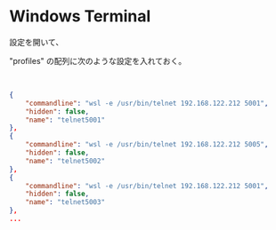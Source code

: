 # Windows Terminal

設定を開いて、

"profiles" の配列に次のような設定を入れておく。

<br>

```json
{
    "commandline": "wsl -e /usr/bin/telnet 192.168.122.212 5001",
    "hidden": false,
    "name": "telnet5001"
},
{
    "commandline": "wsl -e /usr/bin/telnet 192.168.122.212 5005",
    "hidden": false,
    "name": "telnet5002"
},
{
    "commandline": "wsl -e /usr/bin/telnet 192.168.122.212 5001",
    "hidden": false,
    "name": "telnet5003"
},
...

```

<br>
